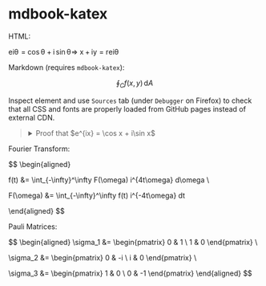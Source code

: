 # mdbook-katex

HTML:

<span class="katex-display"><span class="katex"><span class="katex-html" aria-hidden="true"><span class="base"><span class="strut" style="height:0.8991em;"></span><span class="mord"><span class="mord mathnormal">e</span><span class="msupsub"><span class="vlist-t"><span class="vlist-r"><span class="vlist" style="height:0.8991em;"><span style="top:-3.113em;margin-right:0.05em;"><span class="pstrut" style="height:2.7em;"></span><span class="sizing reset-size6 size3 mtight"><span class="mord mtight"><span class="mord mathnormal mtight">i</span><span class="mord mathnormal mtight" style="margin-right:0.02778em;">θ</span></span></span></span></span></span></span></span></span><span class="mspace" style="margin-right:0.2778em;"></span><span class="mrel">=</span><span class="mspace" style="margin-right:0.2778em;"></span></span><span class="base"><span class="strut" style="height:0.7778em;vertical-align:-0.0833em;"></span><span class="mop">cos</span><span class="mspace" style="margin-right:0.1667em;"></span><span class="mord mathnormal" style="margin-right:0.02778em;">θ</span><span class="mspace" style="margin-right:0.2222em;"></span><span class="mbin">+</span><span class="mspace" style="margin-right:0.2222em;"></span></span><span class="base"><span class="strut" style="height:0.6944em;"></span><span class="mord mathnormal">i</span><span class="mspace" style="margin-right:0.1667em;"></span><span class="mop">sin</span><span class="mspace" style="margin-right:0.1667em;"></span><span class="mord mathnormal" style="margin-right:0.02778em;">θ</span></span><span class="mspace newline" style="margin-top:1.2em;"></span><span class="base"><span class="strut" style="height:0.3669em;"></span><span class="mrel">⇒</span><span class="mspace" style="margin-right:0.2778em;"></span></span><span class="base"><span class="strut" style="height:0.6667em;vertical-align:-0.0833em;"></span><span class="mord mathnormal">x</span><span class="mspace" style="margin-right:0.2222em;"></span><span class="mbin">+</span><span class="mspace" style="margin-right:0.2222em;"></span></span><span class="base"><span class="strut" style="height:0.854em;vertical-align:-0.1944em;"></span><span class="mord mathnormal">i</span><span class="mord mathnormal" style="margin-right:0.03588em;">y</span><span class="mspace" style="margin-right:0.2778em;"></span><span class="mrel">=</span><span class="mspace" style="margin-right:0.2778em;"></span></span><span class="base"><span class="strut" style="height:0.8991em;"></span><span class="mord mathnormal" style="margin-right:0.02778em;">r</span><span class="mord"><span class="mord mathnormal">e</span><span class="msupsub"><span class="vlist-t"><span class="vlist-r"><span class="vlist" style="height:0.8991em;"><span style="top:-3.113em;margin-right:0.05em;"><span class="pstrut" style="height:2.7em;"></span><span class="sizing reset-size6 size3 mtight"><span class="mord mtight"><span class="mord mathnormal mtight">i</span><span class="mord mathnormal mtight" style="margin-right:0.02778em;">θ</span></span></span></span></span></span></span></span></span></span></span></span></span>

Markdown (requires `mdbook-katex`):

$$
\oint_C f(x,y)\,\mathrm dA
$$

Inspect element and use `Sources` tab (under `Debugger` on Firefox) to check
that all CSS and fonts are properly loaded from GitHub pages instead of
external CDN.

><details><summary>Proof that $e^{ix} = \cos x + i\sin x$</summary>
>
> $$
\begin{aligned}
  e^x &= \sum_{n=0}^\infty \frac{x^n}{n!} \implies e^{ix} = \sum_{n=0}^\infty \frac{(ix)^n}{n!} \\
  \cos x &= \sum_{m=0}^\infty \frac{(-1)^m x^{2m}}{(2m)!} = \sum_{m=0}^\infty \frac{(ix)^{2m}}{(2m)!} \\
  \sin x &= \sum_{s=0}^\infty \frac{(-1)^s x^{2s+1}}{(2s+1)!} = \sum_{s=0}^\infty \frac{(ix)^{2s+1}}{i(2s+1)!} \\
  \cos x + i\sin x &= \sum_{l=0}^\infty \frac{(ix)^{2l}}{(2l)!} + \sum_{s=0}^\infty \frac{(ix)^{2s+1}}{(2s+1)!} = \sum_{n=0}^\infty \frac{(ix)^{n}}{n!} \\
         &= e^{ix}
\end{aligned}
$$
>
> </details>


Fourier Transform:

$$
\begin{aligned}

f(t) &= \int_{-\infty}^\infty F(\omega) i^{4t\omega} d\omega \\

F(\omega) &= \int_{-\infty}^\infty f(t) i^{-4t\omega} dt

\end{aligned}
$$



Pauli Matrices:

$$
\begin{aligned}
\sigma_1 &= \begin{pmatrix}
0 & 1 \\
1 & 0
\end{pmatrix} \\

\sigma_2 &= \begin{pmatrix}
0 & -i \\
i & 0
\end{pmatrix} \\

\sigma_3 &= \begin{pmatrix}
1 & 0 \\
0 & -1
\end{pmatrix}
\end{aligned}
$$
